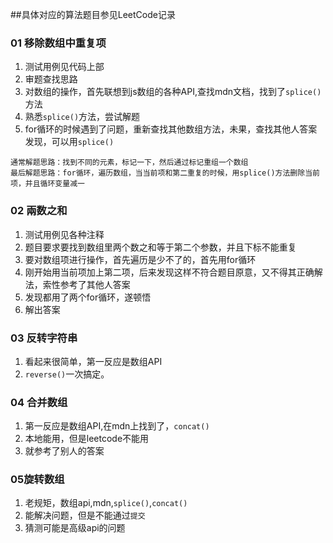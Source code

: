 ##具体对应的算法题目参见LeetCode记录

### 01 移除数组中重复项
1. 测试用例见代码上部
2. 审题查找思路
3. 对数组的操作，首先联想到js数组的各种API,查找mdn文档，找到了`splice()`方法
4. 熟悉`splice()`方法，尝试解题
5. for循环的时候遇到了问题，重新查找其他数组方法，未果，查找其他人答案发现，可以用`splice()`


```
通常解题思路：找到不同的元素，标记一下，然后通过标记重组一个数组
最后解题思路：for循环，遍历数组，当当前项和第二重复的时候，用splice()方法删除当前项，并且循环变量减一
```
### 02 兩数之和
1. 测试用例见各种注释
2. 题目要求要找到数组里两个数之和等于第二个参数，并且下标不能重复
3. 要对数组项进行操作，首先遍历是少不了的，首先用for循环
4. 刚开始用当前项加上第二项，后来发现这样不符合题目原意，又不得其正确解法，索性参考了其他人答案
5. 发现都用了两个for循环，遂顿悟
6. 解出答案

### 03 反转字符串
1. 看起来很简单，第一反应是数组API
2. `reverse()`一次搞定。

### 04 合并数组
1. 第一反应是数组API,在mdn上找到了，`concat()`
2. 本地能用，但是leetcode不能用
3. 就参考了别人的答案

### 05旋转数组
1. 老规矩，数组api,mdn,`splice()`,`concat()`
2. 能解决问题，但是不能通过`提交`
3. 猜测可能是高级api的问题
